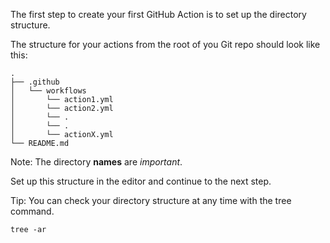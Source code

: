 The first step to create your first GitHub Action is to set up the directory structure.

The structure for your actions from the root of you Git repo should look like this:

```
.
├── .github
│   └── workflows
│       └── action1.yml
│       └── action2.yml
│       └── .
│       └── .
│       └── actionX.yml
└── README.md
```

Note: The directory **names** are *important*.

Set up this structure in the editor and continue to the next step.

Tip: You can check your directory structure at any time with the tree command.

	tree -ar